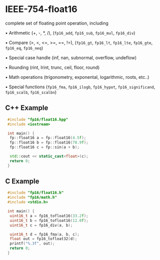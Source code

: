 # IEEE-754-float16
complete set of floating point operation, including 

 • Arithmetic (+, -, *, /), (`fp16_add`, `fp16_sub`, `fp16_mul`, `fp16_div`)

 • Compare (>, <, <=, >=, ==, !=), 
   (`fp16_gt`, `fp16_lt`, `fp16_lte`, `fp16_gte`, `fp16_eq`, `fp16_neq`)
 
 • Special case handle (inf, nan, subnormal, overflow, undeflow)

 • Rounding (rint, lrint, trunc, ceil, floor, round)
 
 • Math operations (trigonometry, exponental, logarithmic, roots, etc..)

 • Special functions (`fp16_fma`, `fp16_ilogb`, `fp16_hypot`, `fp16_significand`, `fp16_scalb`, `fp16_scalbn`)

## C++ Example
```cpp
 #include "fp16/float16.hpp"
 #include <iostream>

 int main() {
  fp::float16 a = fp::float16(4.5f);
  fp::float16 b = fp::float16(78.9f);
  fp::float16 c = fp::sin(a + b);

  std::cout << static_cast<float>(c);
  return 0;
 }
```
## C Example
```c
 #include "fp16/float16.h"
 #include "fp16/math.h"
 #include <stdio.h>

 int main() {
  uint16_t a = fp16_tofloat16(33.2f);
  uint16_t b = fp16_tofloat16(12.0f);
  uint16_t c = fp16_div(a, b);

  uint16_t d = fp16_fma(a, b, c);
  float out = fp16_tofloat32(d);
  printf("%.3f", out);
  return 0;
 }
```
 

